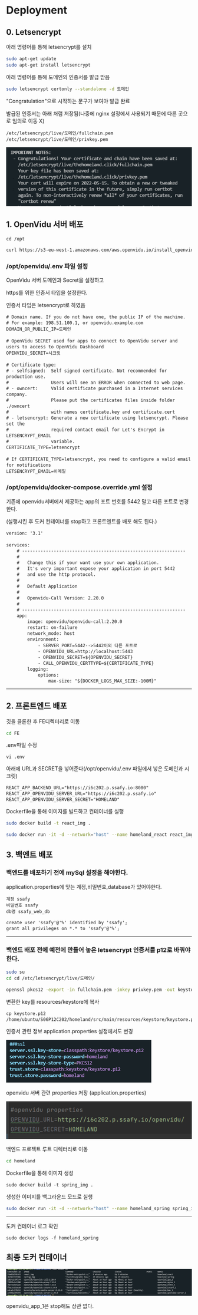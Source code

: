 # Deployment

## 0. Letsencrypt

아래 명령어를 통해 letsencrypt를 설치

```bash
sudo apt-get update
sudo apt-get install letsencrypt
```



아래 명령어를 통해 도메인의 인증서를 발급 받음

```bash
sudo letsencrypt certonly --standalone -d 도메인 
```

"Congratulation"으로 시작하는 문구가 보여야 발급 완료



발급된 인증서는 아래 처럼 저장됨(나중에 nginx 설정에서 사용되기 때문에 다른 곳으로 임의로 이동 X)

```
/etc/letsencrypt/live/도메인/fullchain.pem
/etc/letsencrypt/live/도메인/privkey.pem
```

![image-20220214174333286](https://raw.githubusercontent.com/rudy0103/save-image-repo/master/img/image-20220214174333286.png)





## 1. OpenVidu 서버 배포

```bqsh
cd /opt	
```

```bash
curl https://s3-eu-west-1.amazonaws.com/aws.openvidu.io/install_openvidu_latest.sh | bash
```



### /opt/openvidu/.env 파일 설정

OpenVidu 서버 도메인과 Secret을 설정하고

https를 위한 인증서 타입을 설정한다.

인증서 타입은 letsencrypt로 하였음

```
# Domain name. If you do not have one, the public IP of the machine.
# For example: 198.51.100.1, or openvidu.example.com
DOMAIN_OR_PUBLIC_IP=도메인

# OpenVidu SECRET used for apps to connect to OpenVidu server and users to access to OpenVidu Dashboard
OPENVIDU_SECRET=시크릿

# Certificate type:
# - selfsigned:  Self signed certificate. Not recommended for production use.
#                Users will see an ERROR when connected to web page.
# - owncert:     Valid certificate purchased in a Internet services company.
#                Please put the certificates files inside folder ./owncert
#                with names certificate.key and certificate.cert
# - letsencrypt: Generate a new certificate using letsencrypt. Please set the
#                required contact email for Let's Encrypt in LETSENCRYPT_EMAIL
#                variable.
CERTIFICATE_TYPE=letsencrypt

# If CERTIFICATE_TYPE=letsencrypt, you need to configure a valid email for notifications
LETSENCRYPT_EMAIL=이메일
```



### /opt/openvidu/docker-compose.override.yml 설정

기존에 openvidu서버에서 제공하는 app의 포트 번호를 5442 말고 다른 포트로 변경한다.

(실행시킨 후 도커 컨테이너를 stop하고 프론트엔트를 배포 해도 된다.)

```
version: '3.1'

services:
    # --------------------------------------------------------------
    #
    #   Change this if your want use your own application.
    #   It's very important expose your application in port 5442
    #   and use the http protocol.
    #
    #   Default Application
    #
    #   Openvidu-Call Version: 2.20.0
    #
    # --------------------------------------------------------------
    app:
        image: openvidu/openvidu-call:2.20.0
        restart: on-failure
        network_mode: host
        environment:
            - SERVER_PORT=5442-->5442이외 다른 포트로
            - OPENVIDU_URL=http://localhost:5443
            - OPENVIDU_SECRET=${OPENVIDU_SECRET}
            - CALL_OPENVIDU_CERTTYPE=${CERTIFICATE_TYPE}
        logging:
            options:
                max-size: "${DOCKER_LOGS_MAX_SIZE:-100M}"
```





---------------------------------

## 2. 프론트엔드 배포

깃을 클론한 후 FE디렉터리로 이동



```bash
cd FE
```

.env파일 수정

```
vi .env
```

아래에 URL과 SECRET을 넣어준다(/opt/openvidu/.env 파일에서 넣은 도메인과 시크릿)

```.env
REACT_APP_BACKEND_URL="https://i6c202.p.ssafy.io:8080"
REACT_APP_OPENVIDU_SERVER_URL="https://i6c202.p.ssafy.io"
REACT_APP_OPENVIDU_SERVER_SECRET="HOMELAND"
```



Dockerfile을 통해 이미지를 빌드하고 컨테이너를 실행

```bash
sudo docker build -t react_img .
```

```bash
sudo docker run -it -d --network="host" --name homeland_react react_img
```





## 3. 백엔트 배포



### 백엔드를 배포하기 전에 mySql 설정을 해야한다.

application.properties에 맞는 계정,비밀번호,database가 있어야한다.

```
계정 ssafy
비밀번호 ssafy
db명 ssafy_web_db	
```



```
create user 'ssafy'@'%' identified by 'ssafy';
grant all privileges on *.* to 'ssafy'@'%';
```

-----------------------------------------------

### 백엔드 배포 전에 예전에 만들어 놓은 letsencrypt 인증서를 p12로 바꿔야한다.



```bash
sudo su
cd cd /etc/letsencrypt/live/도메인/
```



```bash
openssl pkcs12 -export -in fullchain.pem -inkey privkey.pem -out keystore.p12 -CAfile chain.pem -caname root
```

변환한 key를 resources/keystore에 복사

```
cp keystore.p12 /home/ubuntu/S06P12C202/homeland/src/main/resources/keystore/keystore.p12
```





인증서 관련 정보 application.properties 설정에서도 변경

![image-20220215003202450](https://raw.githubusercontent.com/rudy0103/save-image-repo/master/img/image-20220215003202450.png)



openvidu 서버 관련 properties 저장 (application.properties)

![image-20220215140422040](https://raw.githubusercontent.com/rudy0103/save-image-repo/master/img/image-20220215140422040.png)





백엔드 프로젝트 루트 디렉터리로 이동

```bash
cd homeland
```

Dockerfile을 통해 이미지 생성

```
sudo docker build -t spring_img .
```



생성한 이미지를 백그라운드 모드로 실행

```bash
sudo docker run -it -d --network="host" --name homeland_spring spring_img
```

-----------------------



도커 컨테이너 로그 확인

```
sudo docker logs -f homeland_spring 
```





## 최종 도커 컨테이너

![image-20220215001345272](https://raw.githubusercontent.com/rudy0103/save-image-repo/master/img/image-20220215001345272.png)

openvidu_app_1은 stop해도 상관 없다.
